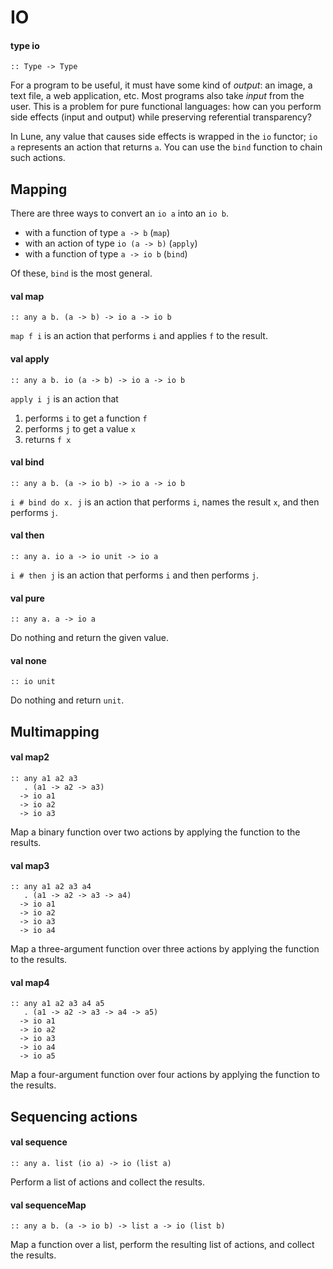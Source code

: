 # IO
<a name="type-io"></a>
#### type io
```
:: Type -> Type
```
For a program to be useful, it must have some kind of _output_:
an image, a text file, a web application, etc. Most programs also
take _input_ from the user. This is a problem for
pure functional languages: how can you perform side effects
(input and output) while preserving referential transparency?

In Lune, any value that causes side effects is wrapped in the
`io` functor; `io a` represents an action that returns `a`.
You can use the `bind` function to chain such actions.

## Mapping 
There are three ways to convert an `io a` into an `io b`.
* with a function of type `a -> b` (`map`)
* with an action of type `io (a -> b)` (`apply`)
* with a function of type `a -> io b` (`bind`)

Of these, `bind` is the most general.

<a name="map"></a>
#### val map
```
:: any a b. (a -> b) -> io a -> io b
```
`map f i` is an action that performs `i` and applies `f` to the result.

<a name="apply"></a>
#### val apply
```
:: any a b. io (a -> b) -> io a -> io b
```
`apply i j` is an action that
1. performs `i` to get a function `f`
2. performs `j` to get a value `x`
3. returns `f x`

<a name="bind"></a>
#### val bind
```
:: any a b. (a -> io b) -> io a -> io b
```
`i # bind do x. j` is an action that performs `i`,
names the result `x`, and then performs `j`.

<a name="then"></a>
#### val then
```
:: any a. io a -> io unit -> io a
```
`i # then j` is an action that performs `i` and then performs `j`.

<a name="pure"></a>
#### val pure
```
:: any a. a -> io a
```
Do nothing and return the given value.

<a name="none"></a>
#### val none
```
:: io unit
```
Do nothing and return `unit`.

## Multimapping 
<a name="map2"></a>
#### val map2
```
:: any a1 a2 a3
   . (a1 -> a2 -> a3)
  -> io a1
  -> io a2
  -> io a3
```
Map a binary function over two actions by applying the
function to the results.

<a name="map3"></a>
#### val map3
```
:: any a1 a2 a3 a4
   . (a1 -> a2 -> a3 -> a4)
  -> io a1
  -> io a2
  -> io a3
  -> io a4
```
Map a three-argument function over three actions by applying the
function to the results.

<a name="map4"></a>
#### val map4
```
:: any a1 a2 a3 a4 a5
   . (a1 -> a2 -> a3 -> a4 -> a5)
  -> io a1
  -> io a2
  -> io a3
  -> io a4
  -> io a5
```
Map a four-argument function over four actions by applying the
function to the results.

## Sequencing actions 
<a name="sequence"></a>
#### val sequence
```
:: any a. list (io a) -> io (list a)
```
Perform a list of actions and collect the results.

<a name="sequenceMap"></a>
#### val sequenceMap
```
:: any a b. (a -> io b) -> list a -> io (list b)
```
Map a function over a list, perform the resulting list of actions,
and collect the results.

